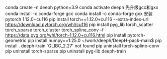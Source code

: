 conda create -n deeph python=3.9
conda activate deeph
先升级gcc和gxx
conda install -c conda-forge gcc
conda install -c conda-forge gxx
安装pytorch 1.12.0+cu116
pip install torch==1.12.0+cu116 --extra-index-url https://download.pytorch.org/whl/cu116
pip install pyg_lib torch_scatter torch_sparse torch_cluster torch_spline_conv -f https://data.pyg.org/whl/torch-1.12.0+cu116.html
pip install pytorch-geometric
pip install numpy==1.25.0
~/work/deeph/DeepH-pack-main$ pip install .
deeph-train
`GLIBC_2.27' not found
pip uninstall torch-spline-conv
pip uninstall torch-sparse
pip uninstall pyg-lib
deeph-train
